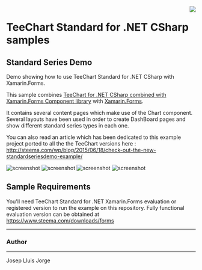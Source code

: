 <a href="https://www.steema.com/product/forms">
<img align="right" src="http://www.teechart.net/img/logos/teechart_forms.png">
</a>

# TeeChart Standard for .NET CSharp samples
## Standard Series Demo
Demo showing how to use TeeChart Standard for .NET CSharp with Xamarin.Forms.

This sample combines [TeeChart for .NET CSharp combined with Xamarin.Forms Component library](https://www.steema.com/product/forms) with [Xamarin.Forms](https://www.xamarin.com/forms). 

It contains several content pages which make use of the Chart component. Several layouts have been used in order to create DashBoard pages and show different standard series types in each one.

You can also read an article which has been dedicated to this example project ported to all the the TeeChart versions here :
http://steema.com/wp/blog/2015/06/18/check-out-the-new-standardseriesdemo-example/


![screenshot](https://github.com/Steema/teechart-xamarin-forms-samples/blob/master/StandardSeriesDemo/Screenshots/StandardSeriesDemo1.PNG?raw=true "TeeChart for Xamarin.Forms")
![screenshot](https://github.com/Steema/teechart-xamarin-forms-samples/blob/master/StandardSeriesDemo/Screenshots/StandardSeriesDemo2.PNG?raw=true "TeeChart for Xamarin.Forms")
![screenshot](https://github.com/Steema/teechart-xamarin-forms-samples/blob/master/StandardSeriesDemo/Screenshots/StandardSeriesDemo3.PNG?raw=true "TeeChart for Xamarin.Forms")
![screenshot](https://github.com/Steema/teechart-xamarin-forms-samples/blob/master/StandardSeriesDemo/Screenshots/StandardSeriesDemo4.PNG?raw=true "TeeChart for Xamarin.Forms")

## Sample Requirements

You'll need TeeChart Standard for .NET  Xamarin.Forms evaluation or registered version to run the example on this repository. Fully functional evaluation version can be obtained at https://www.steema.com/downloads/forms

---
### Author
------
Josep Lluis Jorge

